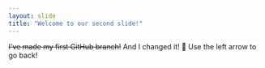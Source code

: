```yaml
---
layout: slide
title: "Welcome to our second slide!"
---
```

~~I've made my first GitHub branch!~~ 
And I changed it! :slightly_smiling_face:
Use the left arrow to go back!
